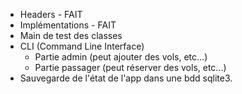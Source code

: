 * Headers - FAIT
* Implémentations - FAIT
* Main de test des classes
* CLI (Command Line Interface)
    - Partie admin (peut ajouter des vols, etc...)
    - Partie passager (peut réserver des vols, etc...)
* Sauvegarde de l'état de l'app dans une bdd sqlite3.
